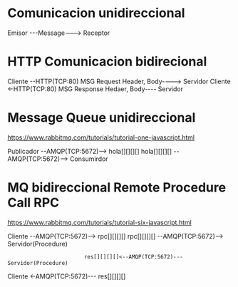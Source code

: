 # Comunicacion unidireccional
Emisor ---Message---> Receptor

# HTTP Comunicacion bidirecional
Cliente --HTTP(TCP:80) MSG Request Header, Body----> Servidor
Cliente <-HTTP(TCP:80) MSG Response Hedaer, Body---- Servidor

# Message Queue unidireccional
https://www.rabbitmq.com/tutorials/tutorial-one-javascript.html

Publicador --AMQP(TCP:5672)--> hola[][][][]
                               hola[][][][] --AMQP(TCP:5672)--> Consumirdor

# MQ bidireccional Remote Procedure Call RPC
https://www.rabbitmq.com/tutorials/tutorial-six-javascript.html

Cliente --AMQP(TCP:5672)--> rpc[][][][] 
                            rpc[][][][] --AMQP(TCP:5672)--> Servidor(Procedure)
                            
                            res[][][][]<--AMQP(TCP:5672)--- Servidor(Procedure)
Cliente <-AMQP(TCP:5672)--- res[][][][]
